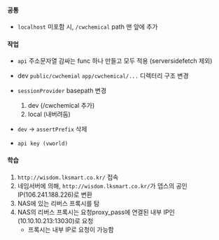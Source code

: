 
#### 공통
- `localhost` 미포함 시, `/cwchemical` path 맨 앞에 추가

#### 작업

- `api` 주소문자열 감싸는 func 하나 만들고 모두 적용 (serversidefetch 제외)
- dev `public/cwchemial` `app/cwchemical/...` 디렉터리 구조 변경
- `sessionProvider` basepath 변경
	1. dev (/cwchemical 추가)
	2. local (내버려둠)

- `dev` -> `assertPrefix` 삭제
- `api key (vworld)`

#### 학습

1. `http://wisdom.lksmart.co.kr/` 접속
2. 네임서버에 의해, `http://wisdom.lksmart.co.kr/`가 뎁스의 공인 IP(106.241.188.226)로 변환
3. NAS에 있는 리버스 프록시를 탐
4. NAS의 리버스 프록시는 요청proxy_pass에 연결된 내부 IP인 (10.10.10.213:13030)로 요청
	- 프록시는 내부 IP로 요청이 가능함